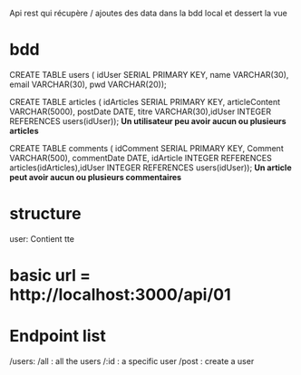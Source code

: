 Api rest qui récupère / ajoutes des data dans la bdd local et dessert la vue

# bdd

CREATE TABLE users (
  idUser SERIAL PRIMARY KEY,
  name VARCHAR(30),
  email VARCHAR(30),
  pwd VARCHAR(20));

CREATE TABLE articles (
  idArticles SERIAL PRIMARY KEY,
  articleContent VARCHAR(5000),
  postDate DATE,
  titre VARCHAR(30),idUser INTEGER REFERENCES users(idUser));
**Un utilisateur peu avoir aucun ou plusieurs articles**

CREATE TABLE comments (
  idComment SERIAL PRIMARY KEY,
  Comment VARCHAR(500),
  commentDate DATE,
  idArticle INTEGER REFERENCES articles(idArticles),idUser INTEGER REFERENCES users(idUser));
**Un article peut avoir aucun ou plusieurs commentaires**


# structure

user: 
    Contient tte 

# basic url = http://localhost:3000/api/01
# Endpoint list

/users: 
  /all : all the users
  /:id : a specific user
  /post : create a user 